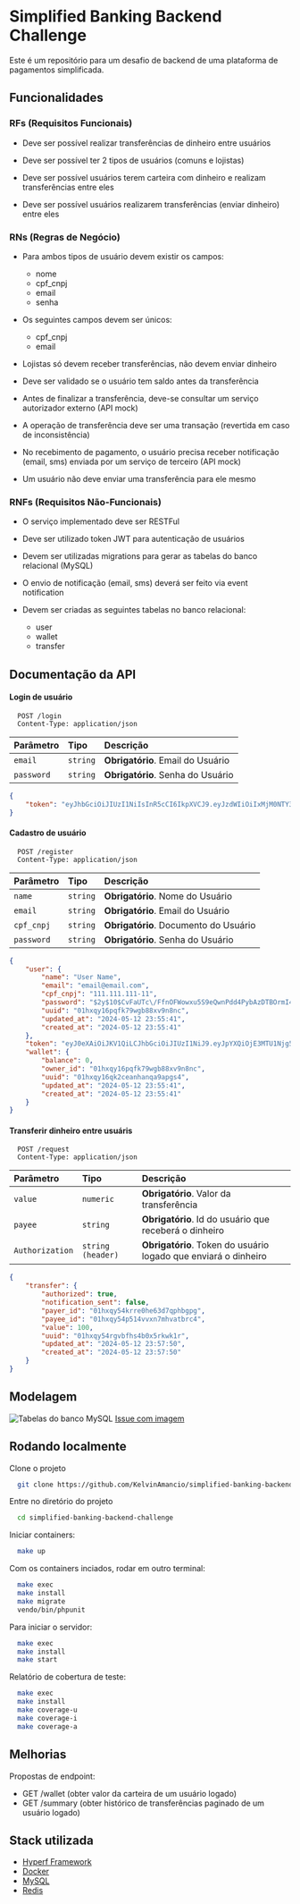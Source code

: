 
# Simplified Banking Backend Challenge

Este é um repositório para um desafio de backend de uma plataforma de pagamentos simplificada.


## Funcionalidades

### RFs (Requisitos Funcionais)

- Deve ser possível realizar transferências de dinheiro entre usuários

- Deve ser possível ter 2 tipos de usuários (comuns e lojistas)

- Deve ser possível usuários terem carteira com dinheiro e realizam transferências entre eles

- Deve ser possível usuários realizarem transferências (enviar dinheiro) entre eles

### RNs (Regras de Negócio)

- Para ambos tipos de usuário devem existir os campos:
    - nome
    - cpf_cnpj
    - email
    - senha

- Os seguintes campos devem ser únicos:
    - cpf_cnpj
    - email

- Lojistas só devem receber transferências, não devem enviar dinheiro

- Deve ser validado se o usuário tem saldo antes da transferência

- Antes de finalizar a transferência, deve-se consultar um serviço autorizador externo (API mock)

- A operação de transferência deve ser uma transação (revertida em caso de inconsistência)

- No recebimento de pagamento, o usuário precisa receber notificação (email, sms) enviada por um serviço de terceiro (API mock)

- Um usuário não deve enviar uma transferência para ele mesmo

### RNFs (Requisitos Não-Funcionais)

- O serviço implementado deve ser RESTFul

- Deve ser utilizado token JWT para autenticação de usuários

- Devem ser utilizadas migrations para gerar as tabelas do banco relacional (MySQL)

- O envio de notificação (email, sms) deverá ser feito via event notification

- Devem ser criadas as seguintes tabelas no banco relacional:
    - user
    - wallet
    - transfer

## Documentação da API

#### Login de usuário

```http
  POST /login
  Content-Type: application/json
```

| Parâmetro   | Tipo       | Descrição                           |
| :---------- | :--------- | :---------------------------------- |
| `email` | `string` | **Obrigatório**. Email do Usuário |
| `password` | `string` | **Obrigatório**. Senha do Usuário |

```json
{
    "token": "eyJhbGciOiJIUzI1NiIsInR5cCI6IkpXVCJ9.eyJzdWIiOiIxMjM0NTY3ODkwIiwibmFtZSI6IkpvaG4gRG9lIiwiaWF0IjoxNTE2MjM5MDIyfQ.SflKxwRJSMeKKF2QT4fwpMeJf36POk6yJV_adQssw5c"
}
```

#### Cadastro de usuário

```http
  POST /register
  Content-Type: application/json
```

| Parâmetro   | Tipo       | Descrição                           |
| :---------- | :--------- | :---------------------------------- |
| `name` | `string` | **Obrigatório**. Nome do Usuário |
| `email` | `string` | **Obrigatório**. Email do Usuário |
| `cpf_cnpj` | `string` | **Obrigatório**. Documento do Usuário |
| `password` | `string` | **Obrigatório**. Senha do Usuário |

```json
{
    "user": {
        "name": "User Name",
        "email": "email@email.com",
        "cpf_cnpj": "111.111.111-11",
        "password": "$2y$10$CvFaUTc\/FfnOFWowxu5S9eQwnPdd4PybAzDTBOrmI4BuFNCiTXFhG",
        "uuid": "01hxqy16pqfk79wgb88xv9n8nc",
        "updated_at": "2024-05-12 23:55:41",
        "created_at": "2024-05-12 23:55:41"
    },
    "token": "eyJ0eXAiOiJKV1QiLCJhbGciOiJIUzI1NiJ9.eyJpYXQiOjE3MTU1Njg5NDEsImV4cCI6MTcxNTU3MDc0MSwibmJmIjoxNzE1NTY4OTQwLCJkYXRhIjp7InVzZXJfdXVpZCI6IjAxaHhxeTE2cHFmazc5d2diODh4djluOG5jIiwidXNlcl90eXBlIjoiUEYifX0.wB5hyD9oDnLFskvn16_zOlIvrecsUz0ZR8qS9HDELMo",
    "wallet": {
        "balance": 0,
        "owner_id": "01hxqy16pqfk79wgb88xv9n8nc",
        "uuid": "01hxqy16qk2ceanhanqa9apgs4",
        "updated_at": "2024-05-12 23:55:41",
        "created_at": "2024-05-12 23:55:41"
    }
}
```

#### Transferir dinheiro entre usuáris
```http
  POST /request
  Content-Type: application/json
```

| Parâmetro   | Tipo       | Descrição                           |
| :---------- | :--------- | :---------------------------------- |
| `value` | `numeric` | **Obrigatório**. Valor da transferência |
| `payee` | `string` | **Obrigatório**. Id do usuário que receberá o dinheiro |
| `Authorization` | `string (header)` | **Obrigatório**. Token do usuário logado que enviará o dinheiro |

```json
{
    "transfer": {
        "authorized": true,
        "notification_sent": false,
        "payer_id": "01hxqy54krre0he63d7qphbgpg",
        "payee_id": "01hxqy54p514vvxn7mhvatbrc4",
        "value": 100,
        "uuid": "01hxqy54rgvbfhs4b0x5rkwk1r",
        "updated_at": "2024-05-12 23:57:50",
        "created_at": "2024-05-12 23:57:50"
    }
}
```

## Modelagem

![Tabelas do banco MySQL](https://github.com/KelvinAmancio/simplified-banking-backend-challenge/assets/25416440/996fbd6d-93fd-48df-b2bf-5716bf185724)
[Issue com imagem](https://github.com/KelvinAmancio/simplified-banking-backend-challenge/issues/1#issue-2291737699)

## Rodando localmente

Clone o projeto

```bash
  git clone https://github.com/KelvinAmancio/simplified-banking-backend-challenge
```

Entre no diretório do projeto

```bash
  cd simplified-banking-backend-challenge
```

Iniciar containers:

```bash
  make up
```

Com os containers inciados, rodar em outro terminal:

```bash
  make exec
  make install
  make migrate
  vendo/bin/phpunit
```

Para iniciar o servidor:

```bash
  make exec
  make install
  make start
```

Relatório de cobertura de teste:

```bash
  make exec
  make install
  make coverage-u
  make coverage-i
  make coverage-a
```


## Melhorias

Propostas de endpoint:

-  GET /wallet (obter valor da carteira de um usuário logado)
- GET /summary (obter histórico de transferências paginado de um usuário logado)
## Stack utilizada

- [Hyperf Framework](https://hyperf.io/)
- [Docker](https://www.docker.com/)
- [MySQL](https://www.mysql.com/)
- [Redis](https://redis.io/)

